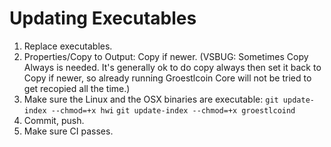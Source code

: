 # Updating Executables

1. Replace executables.
2. Properties/Copy to Output: Copy if newer. (VSBUG: Sometimes Copy Always is needed. It's generally ok to do copy always then set it back to Copy if newer, so already running Groestlcoin Core will not be tried to get recopied all the time.)
3. Make sure the Linux and the OSX binaries are executable:
	`git update-index --chmod=+x hwi`
	`git update-index --chmod=+x groestlcoind`
4. Commit, push.
5. Make sure CI passes.
